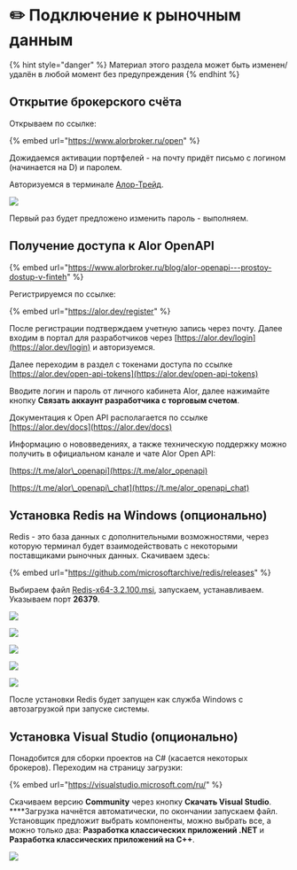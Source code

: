 # ✏️ Подключение к рыночным данным

{% hint style="danger" %}
Материал этого раздела может быть изменен/удалён в любой момент без предупреждения
{% endhint %}

## Открытие брокерского счёта

Открываем по ссылке:

{% embed url="https://www.alorbroker.ru/open" %}

Дожидаемся активации портфелей - на почту придёт письмо с логином \(начинается на D\) и паролем.

Авторизуемся в терминале [Алор-Трейд](https://www.alorbroker.ru/trading/distributives).

![](../.gitbook/assets/image%20%28116%29.png)

Первый раз будет предложено изменить пароль - выполняем.

## Получение доступа к Alor OpenAPI

{% embed url="https://www.alorbroker.ru/blog/alor-openapi---prostoy-dostup-v-finteh" %}

Регистрируемся по ссылке:

{% embed url="https://alor.dev/register" %}

После регистрации подтверждаем учетную запись через почту. Далее входим в портал для разработчиков через [https://alor.dev/login](https://alor.dev/login) и авторизуемся.

Далее переходим в раздел с токенами доступа по ссылке [https://alor.dev/open-api-tokens](https://alor.dev/open-api-tokens)

Вводите логин и пароль от личного кабинета Alor, далее нажимайте кнопку **Связать аккаунт разработчика с торговым счетом**.

Документация к Open API располагается по ссылке [https://alor.dev/docs](https://alor.dev/docs)

Информацию о нововведениях, а также техническую поддержку можно получить в официальном канале и чате Alor Open API:

[https://t.me/alor\_openapi](https://t.me/alor_openapi)

[https://t.me/alor\_openapi\_chat](https://t.me/alor_openapi_chat)

## Установка Redis на Windows \(опционально\)

Redis - это база данных с дополнительными возможностями, через которую терминал будет взаимодействовать с некоторыми поставщиками рыночных данных. Скачиваем здесь:

{% embed url="https://github.com/microsoftarchive/redis/releases" %}

Выбираем файл [Redis-x64-3.2.100.msi](https://github.com/microsoftarchive/redis/releases/download/win-3.2.100/Redis-x64-3.2.100.msi), запускаем, устанавливаем. Указываем порт **26379**. 

![](../.gitbook/assets/image%20%28111%29.png)

![](../.gitbook/assets/image%20%28110%29.png)

![](../.gitbook/assets/image%20%28109%29.png)

![](../.gitbook/assets/image%20%28114%29.png)

![](../.gitbook/assets/image%20%28113%29.png)

После установки Redis будет запущен как служба Windows с автозагрузкой при запуске системы.

## Установка Visual Studio \(опционально\)

Понадобится для сборки проектов на C\# \(касается некоторых брокеров\). Переходим на страницу загрузки:

{% embed url="https://visualstudio.microsoft.com/ru/" %}

Скачиваем версию **Community** через кнопку **Скачать Visual Studio**. ****Загрузка начнётся автоматически, по окончании запускаем файл. Установщик предложит выбрать компоненты, можно выбрать все, а можно только два: **Разработка классических приложений .NET** и **Разработка классических приложений на C++**.

![](../.gitbook/assets/image%20%28108%29.png)


